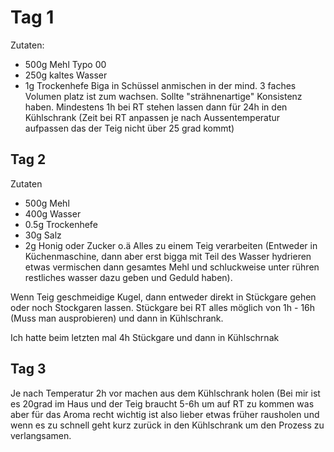 # Tag 1 

Zutaten: 
* 500g Mehl Typo 00
* 250g kaltes Wasser
* 1g Trockenhefe
Biga in Schüssel anmischen in der mind. 3 faches Volumen platz ist zum wachsen. Sollte "strähnenartige" Konsistenz haben. Mindestens 1h bei RT stehen lassen dann für  24h in den Kühlschrank (Zeit bei RT anpassen je nach Aussentemperatur aufpassen das der Teig nicht über 25 grad kommt)
## Tag 2 

Zutaten
* 500g Mehl
* 400g Wasser 
* 0.5g Trockenhefe
* 30g Salz
* 2g Honig oder Zucker o.ä 
Alles zu einem Teig verarbeiten (Entweder in Küchenmaschine, dann aber erst bigga mit Teil des Wasser hydrieren etwas vermischen dann gesamtes Mehl und schluckweise unter rühren restliches wasser dazu geben und Geduld haben).

Wenn Teig geschmeidige Kugel, dann entweder direkt in Stückgare gehen oder noch Stockgaren lassen. Stückgare bei RT alles möglich von 1h - 16h (Muss man ausprobieren) und dann in Kühlschrank. 

Ich hatte beim letzten mal 4h Stückgare und dann in Kühlschrnak

## Tag 3

Je nach Temperatur 2h vor machen aus dem Kühlschrank holen (Bei mir ist es 20grad im Haus und der Teig braucht 5-6h um auf RT zu kommen was aber für das Aroma recht wichtig ist also lieber etwas früher rausholen und wenn es zu schnell geht kurz zurück in den Kühlschrank um den Prozess zu verlangsamen.

